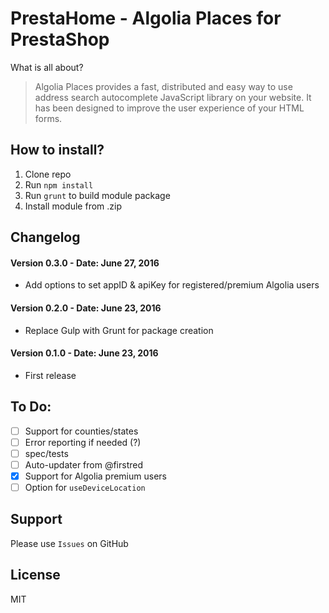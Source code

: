 # PrestaHome - Algolia Places for PrestaShop

What is all about?

> Algolia Places provides a fast, distributed and easy way to use address search autocomplete JavaScript library on your website. It has been designed to improve the user experience of your HTML forms.

## How to install?

1. Clone repo
2. Run `npm install`
3. Run `grunt` to build module package
4. Install module from .zip

## Changelog

#### Version 0.3.0 - Date: June 27, 2016
* Add options to set appID & apiKey for registered/premium Algolia users

#### Version 0.2.0 - Date: June 23, 2016
* Replace Gulp with Grunt for package creation

#### Version 0.1.0 - Date: June 23, 2016

* First release

## To Do:

- [ ] Support for counties/states
- [ ] Error reporting if needed (?)
- [ ] spec/tests
- [ ] Auto-updater from @firstred
- [x] Support for Algolia premium users
- [ ] Option for `useDeviceLocation`

## Support

Please use `Issues` on GitHub

## License

MIT